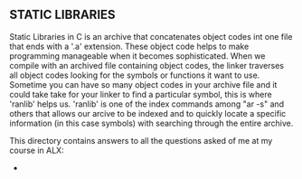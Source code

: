 ## STATIC LIBRARIES

Static Libraries in C is an archive that concatenates object codes int one file that ends with a '.a' extension. These object code helps to make programming manageable when it becomes sophisticated. When we compile with an archived file containing object codes, the linker traverses all object codes looking for the symbols or functions it want to use. Sometime you can have so many object codes in your archive file and it could take take for your linker to find a particular symbol, this is where 'ranlib' helps us. 'ranlib' is one of the index commands among "ar -s" and others that allows our arcive to be indexed and to quickly locate a specific information (in this case symbols) with searching through the entire archive.

This directory contains answers to all the questions asked of me at my course in ALX:

* 
